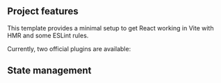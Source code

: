 ## Project features

This template provides a minimal setup to get React working in Vite with HMR and some ESLint rules.

Currently, two official plugins are available:

## State management


